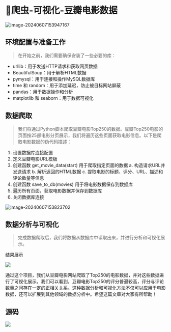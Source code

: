 # 🐞爬虫-可视化-豆瓣电影数据

![image-20240607153947167](http://cdn.qiniu.liyansheng.top/img/image-20240607153947167.png)

## 环境配置与准备工作

> 在开始之前，我们需要确保安装了一些必要的库：

- urllib：用于发送HTTP请求和获取网页数据
- BeautifulSoup：用于解析HTML数据
- pymysql：用于连接和操作MySQL数据库
- time 和 random：用于添加延迟，防止被目标网站屏蔽
- pandas：用于数据操作和分析
- matplotlib 和 seaborn：用于数据可视化

## 数据爬取

> 我们将通过Python脚本爬取豆瓣电影Top250的数据。豆瓣Top250电影的页面按25部电影分页展示，我们将遍历这些页面获取电影信息。以下是爬取电影数据的伪代码描述：

1. 设置数据库连接配置
2. 定义豆瓣电影URL模板
3. 创建函数 get_movie_data(start) 用于爬取指定页面的数据
   a. 构造请求URL并发送请求
   b. 解析返回的HTML数据
   c. 提取电影的标题、评分、URL、描述和评论数量等信息
4. 创建函数 save_to_db(movies) 用于将电影数据保存到数据库
5. 遍历所有页面，获取电影数据并保存到数据库
6. 关闭数据库连接

![image-20240607153823702](http://cdn.qiniu.liyansheng.top/img/image-20240607153823702.png)

## 数据分析与可视化

> 完成数据爬取后，我们将数据从数据库中读取出来，并进行分析和可视化展示。



结果展示

![](http://cdn.qiniu.liyansheng.top/img/20240607015233.png)



通过这个项目，我们从豆瓣电影网站爬取了Top250的电影数据，并对这些数据进行了可视化展示。我们可以看到，豆瓣电影Top250的评分普遍较高，评分与评论数量之间存在一定的正相关关系。这种数据分析和可视化方法不仅可以应用于电影数据，还可以扩展到其他领域的数据分析中。希望这篇文章对大家有所帮助！

## 源码

![](http://cdn.qiniu.liyansheng.top/img/20240607155150.png)